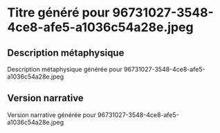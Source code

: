 # Titre généré pour 96731027-3548-4ce8-afe5-a1036c54a28e.jpeg

## Description métaphysique
Description métaphysique générée pour 96731027-3548-4ce8-afe5-a1036c54a28e.jpeg

## Version narrative
Version narrative générée pour 96731027-3548-4ce8-afe5-a1036c54a28e.jpeg
